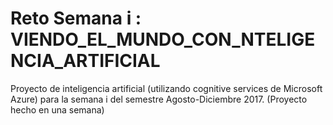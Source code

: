 # Reto Semana i :           VIENDO_EL_MUNDO_CON_NTELIGENCIA_ARTIFICIAL
Proyecto de inteligencia artificial (utilizando cognitive services de Microsoft Azure) para la semana i del semestre Agosto-Diciembre 2017. (Proyecto hecho en una semana)
